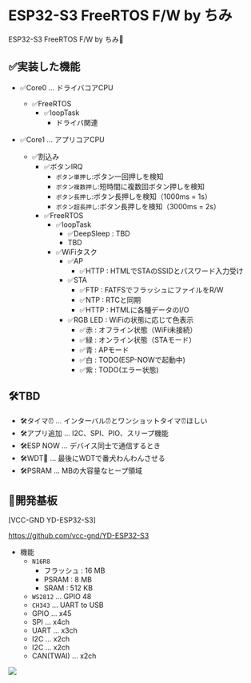 # ESP32-S3 FreeRTOS F/W by ちみ
ESP32-S3 FreeRTOS F/W by ちみ🥳

## ✅実装した機能
- ✅Core0 ... ドライバコアCPU
  - ✅FreeRTOS
    - ✅loopTask
      - ドライバ関連

- ✅Core1 ... アプリコアCPU
  - ✅割込み
    - ✅ボタンIRQ
      - `ボタン単押し`:ボタン一回押しを検知
      - `ボタン複数押し`:短時間に複数回ボタン押しを検知
      - `ボタン長押し`:ボタン長押しを検知（1000ms = 1s）
      - `ボタン超長押し`:ボタン長押しを検知（3000ms = 2s）
    - ✅FreeRTOS
      - ✅loopTask
        - ✅DeepSleep : TBD
        - TBD
      - ✅WiFiタスク
          - ✅AP
            - ✅HTTP : HTMLでSTAのSSIDとパスワード入力受け
          - ✅STA
            - ✅FTP : FATFSでフラッシュにファイルをR/W
            - ✅NTP : RTCと同期
            - ✅HTTP : HTMLに各種データのI/O
          - ✅RGB LED : WiFiの状態に応じて色表示
            - ✅赤 : オフライン状態（WiFi未接続）
            - ✅緑 : オンライン状態（STAモード）
            - ✅青 : APモード
            - ✅白 : TODO(ESP-NOWで起動中)
            - ✅紫 : TODO(エラー状態)

## 🛠️TBD
- 🛠️タイマ⏰ ... インターバル⏰とワンショットタイマ⏰ほしい
- 🛠️アプリ追加 ... I2C、SPI、PIO、スリープ機能
- 🛠️ESP NOW ... デバイス同士で通信するとき
- 🛠️WDT🐶 ... 最後にWDTで番犬わんわんさせる
- 🛠️PSRAM ... MBの大容量なヒープ領域

## 🤖開発基板
[VCC-GND YD-ESP32-S3]

https://github.com/vcc-gnd/YD-ESP32-S3

- 機能
  - `N16R8`
    - フラッシュ : 16 MB
    - PSRAM : 8 MB
    - SRAM : 512 KB
  - `WS2812` ... GPIO 48
  - `CH343` ... UART to USB
  - GPIO ... x45
  - SPI ... x4ch
  - UART ... x3ch
  - I2C ... x2ch
  - I2C ... x2ch
  - CAN(TWAI)  ... x2ch

![](https://github.com/vcc-gnd/YD-ESP32-S3/raw/main/IMG/img11.jpg)